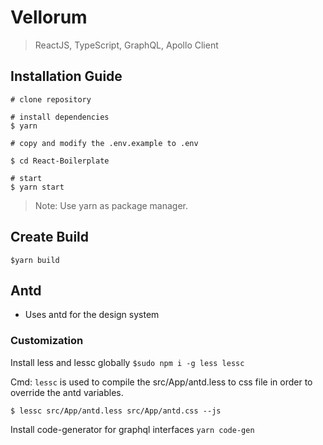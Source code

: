 # Vellorum 

> ReactJS, TypeScript, GraphQL, Apollo Client

## Installation Guide
```
# clone repository

# install dependencies
$ yarn

# copy and modify the .env.example to .env

$ cd React-Boilerplate

# start 
$ yarn start

```

> Note: Use yarn as package manager.

## Create Build

```
$yarn build
```

## Antd
- Uses antd for the design system

### Customization

Install less and lessc globally
`$sudo npm i -g less lessc`

Cmd: `lessc` is used to compile the src/App/antd.less to css file in order to override the antd variables.

`$ lessc src/App/antd.less src/App/antd.css --js`


Install code-generator for graphql interfaces
`yarn code-gen`
